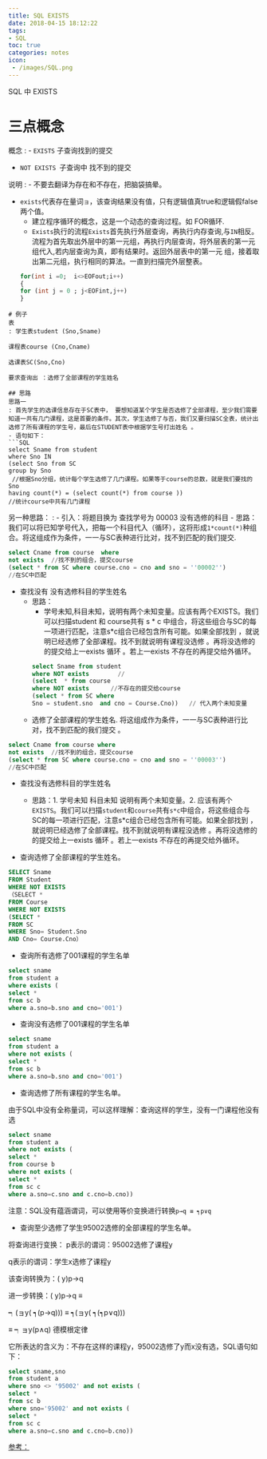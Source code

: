```yaml
---
title: SQL EXISTS
date: 2018-04-15 18:12:22
tags:
- SQL
toc: true
categories: notes
icon:
 - /images/SQL.png
---
```

SQL 中 EXISTS

# 三点概念
概念
: - `EXISTS` 子查询找到的提交
  - `NOT EXISTS `子查询中 找不到的提交

说明
: - 不要去翻译为存在和不存在，把脑袋搞晕。
  - `exists`代表存在量词`ョ`，该查询结果没有值，只有逻辑值真true和逻辑假false两个值。
    - 建立程序循环的概念，这是一个动态的查询过程。如 FOR循环.
    - `Exists`执行的流程`Exists`首先执行外层查询，再执行内存查询,与`IN`相反。 流程为首先取出外层中的第一元组，再执行内层查询，将外层表的第一元组代入,若内层查询为真，即有结果时。返回外层表中的第一元 组，接着取出第二元组，执行相同的算法。一直到扫描完外层整表。
    ```SQL
    for(int i =0;  i<>EOFout;i++)
    {
    for (int j = 0 ; j<EOFint,j++)
    }
  ```
# 例子
表
: 学生表student (Sno,Sname)

  课程表course (Cno,Cname)

  选课表SC(Sno,Cno)

  要求查询出 ：选修了全部课程的学生姓名

## 思路
思路一
: 首先学生的选课信息存在于SC表中， 要想知道某个学生是否选修了全部课程，至少我们需要知道一共有几门课程，这是首要的条件。其次，学生选修了与否，我们又要扫描SC全表，统计出选修了所有课程的学生号，最后在STUDENT表中根据学生号打出姓名 。
  - 语句如下：
  ```SQL
  select Sname from student
  where Sno IN
  (select Sno from SC
  group by Sno
   //根据Sno分组，统计每个学生选修了几门课程。如果等于course的总数，就是我们要找的Sno
  having count(*) = (select count(*) from course ))
  //统计course中共有几门课程
  ```
另一种思路：
: - 引入：将题目换为 查找学号为 00003 没有选修的科目
    - 思路：我们可以将已知学号代入，把每一个科目代入（循环），这将形成`1*count(*)`种组合。将这组成作为条件，一一与SC表种进行比对，找不到匹配的我们提交.
  ```SQL
  select Cname from course  where
  not exists  //找不到的组合，提交course
  (select * from SC where course.cno = cno and sno = ''00002'')
  //在SC中匹配
  ```
  - 查找没有 没有选修科目的学生姓名
    - 思路：
      - 学号未知,科目未知，说明有两个未知变量。应该有两个EXISTS。我们可以扫描student 和 course共有 s * c 中组合，将这些组合与SC的每一项进行匹配，注意s*c组合已经包含所有可能。如果全部找到 ，就说明已经选修了全部课程。找不到就说明有课程没选修 。再将没选修的的提交给上一exists 循环 。若上一exists 不存在的再提交给外循环。
      ```SQL
      select Sname from student
      where NOT exists        //
      (select  * from course
      where NOT exists      //不存在的提交给course
      (select * from SC where
      Sno = student.sno  and cno = Course.Cno))   // 代入两个未知变量
      ```
    - 选修了全部课程的学生姓名.
    将这组成作为条件，一一与SC表种进行比对，找不到匹配的我们提交 。
  ```SQL
  select Cname from course where
  not exists  //找不到的组合，提交course
  (select * from SC where course.cno = cno and sno = ''00003'')
  //在SC中匹配
  ```
  - 查找没有选修科目的学生姓名
    - 思路：1. 学号未知 科目未知 说明有两个未知变量。2. 应该有两个`EXISTS`。我们可以扫描`student`和`course`共有` s*c `中组合，将这些组合与SC的每一项进行匹配，注意s*c组合已经包含所有可能。如果全部找到 ，就说明已经选修了全部课程。找不到就说明有课程没选修 。再将没选修的的提交给上一exists 循环 。若上一exists 不存在的再提交给外循环。

  - 查询选修了全部课程的学生姓名。
  ```SQL
  SELECT Sname
  FROM Student
  WHERE NOT EXISTS
  （SELECT *
  FROM Course
  WHERE NOT EXISTS
  (SELECT *
  FROM SC
  WHERE Sno= Student.Sno
  AND Cno= Course.Cno）
  ```
  - 查询所有选修了001课程的学生名单
  ```SQL
  select sname
  from student a
  where exists (
  select *
  from sc b
  where a.sno=b.sno and cno='001')
  ```
  - 查询没有选修了001课程的学生名单
  ```SQL
  select sname
  from student a
  where not exists (
  select *
  from sc b
  where a.sno=b.sno and cno='001')
  ```
  - 查询选修了所有课程的学生名单。

  由于SQL中没有全称量词，可以这样理解：查询这样的学生，没有一门课程他没有选
  ```SQL
  select sname
  from student a
  where not exists (
  select *
  from course b
  where not exists (
  select *
  from sc c
  where a.sno=c.sno and c.cno=b.cno))
  ```
  注意：SQL没有蕴涵谓词，可以使用等价变换进行转换`p→q ≡ ┑p∨q`

  - 查询至少选修了学生95002选修的全部课程的学生名单。

  将查询进行变换： p表示的谓词：95002选修了课程y

  q表示的谓词：学生x选修了课程y

  该查询转换为：( y)p→q

  进一步转换：( y)p→q ≡

  ┑(ョy( ┑(p→q))) ≡ ┑(ョy( ┑(┑p∨q)))

  ≡ ┑ョy(p∧q) 德模根定律

  它所表达的含义为：不存在这样的课程y，95002选修了y而x没有选，SQL语句如下：
  ```SQL
  select sname,sno
  from student a
  where sno <> '95002' and not exists (
  select *
  from sc b
  where sno='95002' and not exists (
  select *
  from sc c
  where a.sno=c.sno and c.cno=b.cno))
  ```

[参考：](http://www.cnblogs.com/losesea/archive/2012/06/14/2549023.html)
